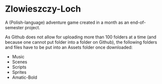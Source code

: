 # Zlowieszczy-Loch
A (Polish-language) adventure game created in a month as an end-of-semester project.

As Github does not allow for uploading more than 100 folders at a time (and because one cannot put folder into a folder on Github), the following folders and files have to be put into an Assets folder once downloaded: 

* Music
* Scenes
* Scripts
* Sprites
* Amatic-Bold
